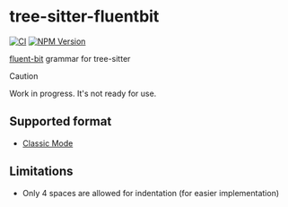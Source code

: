 # tree-sitter-fluentbit

[![CI](https://github.com/sh-cho/tree-sitter-fluentbit/actions/workflows/ci.yaml/badge.svg?branch=main)](https://github.com/sh-cho/tree-sitter-fluentbit/actions/workflows/ci.yaml)
[![NPM Version](https://img.shields.io/npm/v/tree-sitter-fluentbit)](https://www.npmjs.com/package/tree-sitter-fluentbit)

[fluent-bit](https://github.com/fluent/fluent-bit/) grammar for tree-sitter

> [!CAUTION]
> Work in progress. It's not ready for use.

## Supported format
- [Classic Mode](https://docs.fluentbit.io/manual/administration/configuring-fluent-bit/classic-mode)

## Limitations
- Only 4 spaces are allowed for indentation (for easier implementation)
